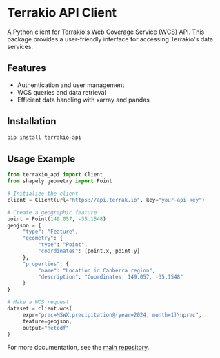 # Terrakio API Client

A Python client for Terrakio's Web Coverage Service (WCS) API. This package provides a user-friendly interface for accessing Terrakio's data services.

## Features

- Authentication and user management
- WCS queries and data retrieval
- Efficient data handling with xarray and pandas

## Installation

```bash
pip install terrakio-api
```

## Usage Example

```python
from terrakio_api import Client
from shapely.geometry import Point

# Initialize the client
client = Client(url="https://api.terrak.io", key="your-api-key")

# Create a geographic feature
point = Point(149.057, -35.1548)
geojson = {
     "type": "Feature",
     "geometry": {
          "type": "Point",
          "coordinates": [point.x, point.y]
     },
     "properties": {
          "name": "Location in Canberra region",
          "description": "Coordinates: 149.057, -35.1548"
     }
}

# Make a WCS request
dataset = client.wcs(
     expr="prec=MSWX.precipitation@(year=2024, month=1)\nprec",
     feature=geojson,
     output="netcdf"
)
```

For more documentation, see the [main repository](https://github.com/HaizeaAnalytics/terrakio-python-api). 